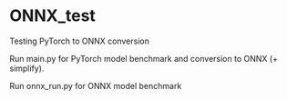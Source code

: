 # ONNX_test
Testing PyTorch to ONNX conversion

Run main.py for PyTorch model benchmark and conversion to ONNX (+ simplify).

Run onnx_run.py for ONNX model benchmark

